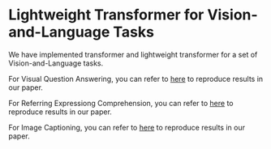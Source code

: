 # Lightweight Transformer for Vision-and-Language Tasks

We have implemented  transformer and lightweight transformer for a set of Vision-and-Language tasks.

For Visual Question Answering, you can refer to [here](https://github.com/luogen1996/LWTransformer/tree/master/VQA) to reproduce results in our paper.

For Referring Expressiong Comprehension, you can refer to [here](https://github.com/luogen1996/LWTransformer/tree/master/REC) to reproduce results in our paper.

For Image Captioning, you can refer to [here](https://github.com/luogen1996/LWTransformer/tree/master/ImageCaptioning) to reproduce results in our paper.

